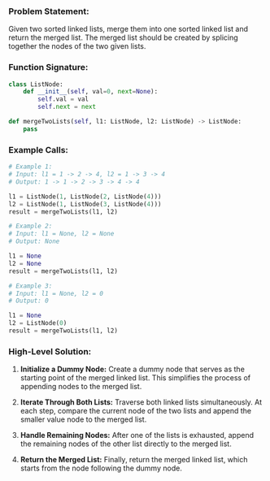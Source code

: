 ### Problem Statement:
Given two sorted linked lists, merge them into one sorted linked list and return the merged list. The merged list should be created by splicing together the nodes of the two given lists.

### Function Signature:
```python
class ListNode:
    def __init__(self, val=0, next=None):
        self.val = val
        self.next = next

def mergeTwoLists(self, l1: ListNode, l2: ListNode) -> ListNode:
    pass
```

### Example Calls:
```python
# Example 1:
# Input: l1 = 1 -> 2 -> 4, l2 = 1 -> 3 -> 4
# Output: 1 -> 1 -> 2 -> 3 -> 4 -> 4

l1 = ListNode(1, ListNode(2, ListNode(4)))
l2 = ListNode(1, ListNode(3, ListNode(4)))
result = mergeTwoLists(l1, l2)

# Example 2:
# Input: l1 = None, l2 = None
# Output: None

l1 = None
l2 = None
result = mergeTwoLists(l1, l2)

# Example 3:
# Input: l1 = None, l2 = 0
# Output: 0

l1 = None
l2 = ListNode(0)
result = mergeTwoLists(l1, l2)
```

### High-Level Solution:
1. **Initialize a Dummy Node:** Create a dummy node that serves as the starting point of the merged linked list. This simplifies the process of appending nodes to the merged list.

2. **Iterate Through Both Lists:** Traverse both linked lists simultaneously. At each step, compare the current node of the two lists and append the smaller value node to the merged list.

3. **Handle Remaining Nodes:** After one of the lists is exhausted, append the remaining nodes of the other list directly to the merged list.

4. **Return the Merged List:** Finally, return the merged linked list, which starts from the node following the dummy node.
